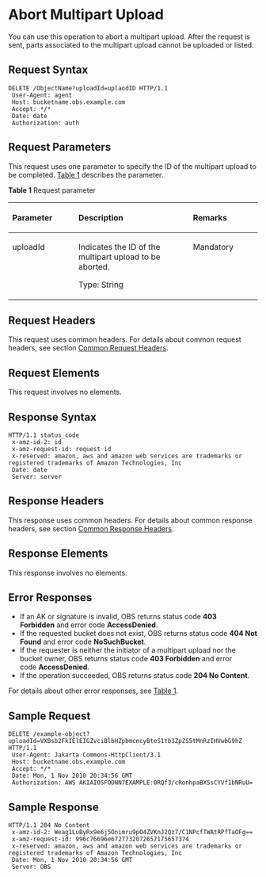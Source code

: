 # Abort Multipart Upload<a name="EN-US_TOPIC_0125560402"></a>

You can use this operation to abort a multipart upload. After the request is sent, parts associated to the multipart upload cannot be uploaded or listed.

## Request Syntax<a name="section4482025"></a>

```
DELETE /ObjectName?uploadId=uplaodID HTTP/1.1 
 User-Agent: agent
 Host: bucketname.obs.example.com 
 Accept: */*
 Date: date 
 Authorization: auth
```

## Request Parameters<a name="section40338225"></a>

This request uses one parameter to specify the ID of the multipart upload to be completed.  [Table 1](#table46411854)  describes the parameter.

**Table  1**  Request parameter

<a name="table46411854"></a>
<table><thead align="left"><tr id="row54874371"><th class="cellrowborder" valign="top" width="26.552655265526553%" id="mcps1.2.4.1.1"><p id="p15639030"><a name="p15639030"></a><a name="p15639030"></a>Parameter</p>
</th>
<th class="cellrowborder" valign="top" width="45.92459245924592%" id="mcps1.2.4.1.2"><p id="p58801955"><a name="p58801955"></a><a name="p58801955"></a>Description</p>
</th>
<th class="cellrowborder" valign="top" width="27.522752275227525%" id="mcps1.2.4.1.3"><p id="p65337904"><a name="p65337904"></a><a name="p65337904"></a>Remarks</p>
</th>
</tr>
</thead>
<tbody><tr id="row57878853"><td class="cellrowborder" valign="top" width="26.552655265526553%" headers="mcps1.2.4.1.1 "><p id="p57675531"><a name="p57675531"></a><a name="p57675531"></a>uploadId</p>
</td>
<td class="cellrowborder" valign="top" width="45.92459245924592%" headers="mcps1.2.4.1.2 "><p id="p41206441"><a name="p41206441"></a><a name="p41206441"></a>Indicates the ID of the multipart upload to be aborted.</p>
<p id="p35313657"><a name="p35313657"></a><a name="p35313657"></a>Type: String</p>
</td>
<td class="cellrowborder" valign="top" width="27.522752275227525%" headers="mcps1.2.4.1.3 "><p id="p41834000"><a name="p41834000"></a><a name="p41834000"></a>Mandatory</p>
</td>
</tr>
</tbody>
</table>

## Request Headers<a name="section27499711"></a>

This request uses common headers. For details about common request headers, see section  [Common Request Headers](common-request-headers.md).

## Request Elements<a name="section46170811"></a>

This request involves no elements.

## Response Syntax<a name="section1451448"></a>

```
HTTP/1.1 status_code 
 x-amz-id-2: id 
 x-amz-request-id: request id 
 x-reserved: amazon, aws and amazon web services are trademarks or registered trademarks of Amazon Technologies, Inc 
 Date: date 
 Server: server
```

## Response Headers<a name="section13063034"></a>

This response uses common headers. For details about common response headers, see section  [Common Response Headers](common-response-headers.md).

## Response Elements<a name="section50458444"></a>

This response involves no elements.

## Error Responses<a name="section51472815"></a>

-   If an AK or signature is invalid, OBS returns status code  **403 Forbidden** and error code **AccessDenied**.
-   If the requested bucket does not exist, OBS returns status code  **404 Not Found** and error code **NoSuchBucket**.
-   If the requester is neither the initiator of a multipart upload nor the bucket owner, OBS returns status code  **403 Forbidden** and error code **AccessDenied**.
-   If the operation succeeded, OBS returns status code  **204 No Content**.

For details about other error responses, see  [Table 1](error-codes.md#table30733758).

## Sample Request<a name="section8332925"></a>

```
DELETE /example-object?uploadId=VXBsb2FkIElEIGZvciBlbHZpbmcncyBteS1tb3ZpZS5tMnRzIHVwbG9hZ HTTP/1.1 
 User-Agent: Jakarta Commons-HttpClient/3.1
 Host: bucketname.obs.example.com
 Accept: */*
 Date: Mon, 1 Nov 2010 20:34:56 GMT 
 Authorization: AWS AKIAIOSFODNN7EXAMPLE:0RQf3/cRonhpaBX5sCYVf1bNRuU=
```

## Sample Response<a name="section7887465"></a>

```
HTTP/1.1 204 No Content 
 x-amz-id-2: Weag1LuByRx9e6j5Onimru9pO4ZVKnJ2Qz7/C1NPcfTWAtRPfTaOFg== 
 x-amz-request-id: 996c76696e6727732072657175657374 
 x-reserved: amazon, aws and amazon web services are trademarks or registered trademarks of Amazon Technologies, Inc 
 Date: Mon, 1 Nov 2010 20:34:56 GMT
 Server: OBS
```

